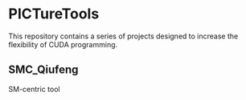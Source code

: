 # PICTureTools #

This repository contains a series of projects designed to increase the flexibility of CUDA programming.

## SMC_Qiufeng ##

SM-centric tool

